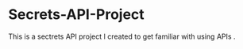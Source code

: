 # Secrets-API-Project   
This is a sectrets API project I created to get familiar with using APIs .

